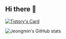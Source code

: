 ## Hi there 👋

<!--
**Ahn-Jeongmin/Ahn-Jeongmin** is a ✨ _special_ ✨ repository because its `README.md` (this file) appears on your GitHub profile.

Here are some ideas to get you started:

- 🔭 I’m currently working on ...
- 🌱 I’m currently learning ...
- 👯 I’m looking to collaborate on ...
- 🤔 I’m looking for help with ...
- 💬 Ask me about ...
- 📫 How to reach me: ...
- 😄 Pronouns: ...
- ⚡ Fun fact: ...
-->

[![Tistory's Card](https://github-readme-tistory-card.vercel.app/api?name=tingmins-swdeliveryservice)](https://github.com/loosie/github-readme-tistory-card)



![Jeongmin's GitHub stats](https://github-readme-stats.vercel.app/api?username=Ahn-Jeongmin&show_icons=true&theme=dracula)
